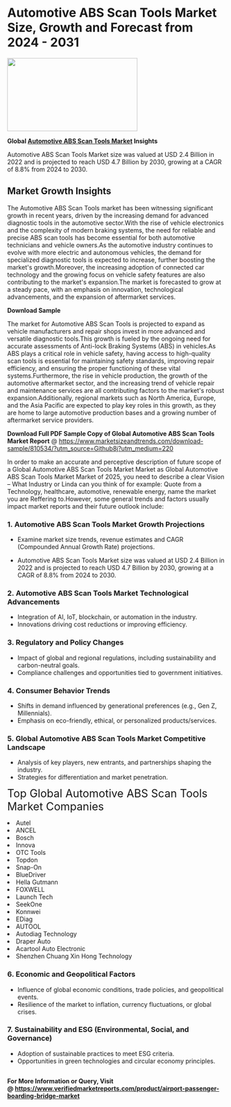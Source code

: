 <H1>Automotive ABS Scan Tools Market Size, Growth and Forecast from 2024 - 2031</H1><img class="aligncenter size-medium wp-image-584254" src="https://thirdeyenews.in/wp-content/uploads/2024/09/Global-Market-Research-300x168.jpeg" alt="" width="300" height="168" /><p><strong>Global&nbsp;<a href="https://www.marketsizeandtrends.com/download-sample/810534/?utm_source=Github8j?utm_medium=220">Automotive ABS Scan Tools Market</a> Insights</strong></p><p>Automotive ABS Scan Tools Market size was valued at USD 2.4 Billion in 2022 and is projected to reach USD 4.7 Billion by 2030, growing at a CAGR of 8.8% from 2024 to 2030.</p><p><h2>Market Growth Insights</h2> <p>The Automotive ABS Scan Tools market has been witnessing significant growth in recent years, driven by the increasing demand for advanced diagnostic tools in the automotive sector.With the rise of vehicle electronics and the complexity of modern braking systems, the need for reliable and precise ABS scan tools has become essential for both automotive technicians and vehicle owners.As the automotive industry continues to evolve with more electric and autonomous vehicles, the demand for specialized diagnostic tools is expected to increase, further boosting the market's growth.Moreover, the increasing adoption of connected car technology and the growing focus on vehicle safety features are also contributing to the market's expansion.The market is forecasted to grow at a steady pace, with an emphasis on innovation, technological advancements, and the expansion of aftermarket services.</p> <p><strong>Download Sample</strong></p> <p>The market for Automotive ABS Scan Tools is projected to expand as vehicle manufacturers and repair shops invest in more advanced and versatile diagnostic tools.This growth is fueled by the ongoing need for accurate assessments of Anti-lock Braking Systems (ABS) in vehicles.As ABS plays a critical role in vehicle safety, having access to high-quality scan tools is essential for maintaining safety standards, improving repair efficiency, and ensuring the proper functioning of these vital systems.Furthermore, the rise in vehicle production, the growth of the automotive aftermarket sector, and the increasing trend of vehicle repair and maintenance services are all contributing factors to the market's robust expansion.Additionally, regional markets such as North America, Europe, and the Asia Pacific are expected to play key roles in this growth, as they are home to large automotive production bases and a growing number of aftermarket service providers.</p> <p><span class=""><strong>Download Full PDF Sample Copy of Global Automotive ABS Scan Tools Market Report</strong> @ <a href="https://www.marketsizeandtrends.com/download-sample/810534/?utm_source=Github8j?utm_medium=220" target="_blank">https://www.marketsizeandtrends.com/download-sample/810534/?utm_source=Github8j?utm_medium=220</a></span></p><p>In order to make an accurate and perceptive description of future scope of a Global&nbsp;Automotive ABS Scan Tools Market Market as Global&nbsp;Automotive ABS Scan Tools Market Market of 2025, you need to describe a clear Vision &ndash; What Industry or Linda can you think of for example: Quote from a Technology, healthcare, automotive, renewable energy, name the market you are Reffering to.However, some general trends and factors usually impact market reports and their future outlook include:</p><h3>1.&nbsp;<strong>Automotive ABS Scan Tools Market Growth Projections</strong></h3><ul><li>Examine market size trends, revenue estimates and CAGR (Compounded Annual Growth Rate) projections.</li><li><p>Automotive ABS Scan Tools Market size was valued at USD 2.4 Billion in 2022 and is projected to reach USD 4.7 Billion by 2030, growing at a CAGR of 8.8% from 2024 to 2030.</p></li></ul><h3>2.&nbsp;<strong>Automotive ABS Scan Tools Market Technological Advancements</strong></h3><ul><li>Integration of AI, IoT, blockchain, or automation in the industry.</li><li>Innovations driving cost reductions or improving efficiency.</li></ul><h3>3.&nbsp;<strong>Regulatory and Policy Changes</strong></h3><ul><li>Impact of global and regional regulations, including sustainability and carbon-neutral goals.</li><li>Compliance challenges and opportunities tied to government initiatives.</li></ul><h3>4.&nbsp;<strong>Consumer Behavior Trends</strong></h3><ul><li>Shifts in demand influenced by generational preferences (e.g., Gen Z, Millennials).</li><li>Emphasis on eco-friendly, ethical, or personalized products/services.</li></ul><h3>5.&nbsp;<strong>Global Automotive ABS Scan Tools Market Competitive Landscape</strong></h3><ul><li>Analysis of key players, new entrants, and partnerships shaping the industry.</li><li>Strategies for differentiation and market penetration.</li></ul><p data-pm-slice="1 1 []"><span style="color: inherit; font-family: inherit; font-size: 25px;">Top Global Automotive ABS Scan Tools Market Companies</span></p><div class="" data-test-id=""><p><li>Autel</li><li> ANCEL</li><li> Bosch</li><li> Innova</li><li> OTC Tools</li><li> Topdon</li><li> Snap-On</li><li> BlueDriver</li><li> Hella Gutmann</li><li> FOXWELL</li><li> Launch Tech</li><li> SeekOne</li><li> Konnwei</li><li> EDiag</li><li> AUTOOL</li><li> Autodiag Technology</li><li> Draper Auto</li><li> Acartool Auto Electronic</li><li> Shenzhen Chuang Xin Hong Technology</li></p></div><h3>6.&nbsp;<strong>Economic and Geopolitical Factors</strong></h3><ul><li>Influence of global economic conditions, trade policies, and geopolitical events.</li><li>Resilience of the market to inflation, currency fluctuations, or global crises.</li></ul><h3>7.&nbsp;<strong>Sustainability and ESG (Environmental, Social, and Governance)</strong></h3><ul><li>Adoption of sustainable practices to meet ESG criteria.</li><li>Opportunities in green technologies and circular economy principles.</li></ul><h2><strong style="font-size: 14px;">For More Information or Query, Visit @&nbsp;</strong><a style="background-color: #ffffff; font-size: 14px;" href="https://www.marketsizeandtrends.com/report/automotive-abs-scan-tools-market/" target="_blank">https://www.verifiedmarketreports.com/product/airport-passenger-boarding-bridge-market</a></h2>